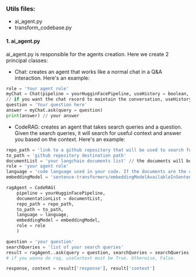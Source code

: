 ### Utils files:
* ai_agent.py
* transform_codebase.py

#### 1. ai_agent.py
ai_agent.py is responsible for the agents creation. Here we create 2 principal classes:
* Chat: creates an agent that works like a normal chat in a Q&A interaction. Here's an example:
```python
role = 'Your agent role'
myChat = Chat(pipeline = yourHugginFacePipeline, useHistory = boolean, role = role)
// if you want the chat record to maintain the conversation, useHistory must be True. Otherwise, False.
question = 'Your question here'
answer = myChat.ask(query = question)
print(answer) // your answer
```
* CodeRAG: creates an agent that takes search queries and a question. Given the search queries, it will search for useful context and answer you based on the context. Here's an example:
```python
repo_path = 'link to a github repository that will be used to search for context. The repository will be cloned to a path specified by the user'
to_path = 'github repository destination path'
documentList = 'your langchain documents list' // the documents will be stored in the vector store
role = 'your agent role'
language = 'code language used in your code. If the documents are the code documentation, specify the language as text. The lib supports python and java too.'
embeddingModel = 'sentence-transformers/embeddingModelAvailableInSentenceTransformersLib'

ragAgent = CodeRAG(
    pipeline = yourHugginFacePipeline, 
    documentationList = documentList, 
    repo_path = repo_path,
    to_path = to_path,
    language = language,
    embeddingModel = embeddingModel,
    role = role
    )

question = 'your question'
searchQueries = 'list of your search queries'
result = ragAgent..ask(query = question, searchQueries = searchQueries, useContext = bool)
# if you wanna do rag, useContext must be True. Otherwise, False.

response, context = result['response'], result['context']
```